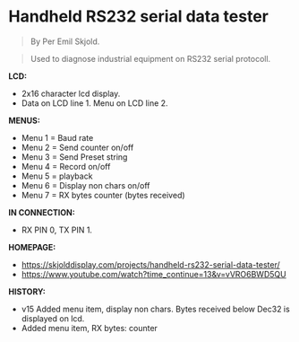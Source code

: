 # Handheld RS232 serial data tester

>By Per Emil Skjold.

>Used to diagnose industrial equipment on RS232 serial protocoll.

**LCD:**
- 2x16 character lcd display.
- Data on LCD line 1. Menu on LCD line 2.

**MENUS:**
- Menu 1 = Baud rate
- Menu 2 = Send counter on/off
- Menu 3 = Send Preset string
- Menu 4 = Record on/off
- Menu 5 = playback
- Menu 6 = Display non chars on/off
- Menu 7 = RX bytes counter (bytes received)

**IN CONNECTION:**
- RX PIN 0, TX PIN 1.

**HOMEPAGE:**
- https://skjolddisplay.com/projects/handheld-rs232-serial-data-tester/
- https://www.youtube.com/watch?time_continue=13&v=vVRO6BWD5QU

**HISTORY:**
- v15 Added menu item, display non chars. Bytes received below Dec32 is displayed on lcd.
- Added menu item, RX bytes: counter
